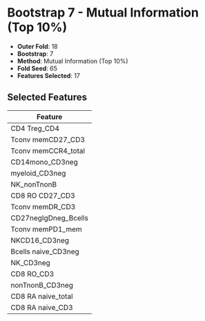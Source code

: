 # Bootstrap 7 - Mutual Information (Top 10%)

- **Outer Fold**: 18
- **Bootstrap**: 7
- **Method**: Mutual Information (Top 10%)
- **Fold Seed**: 65
- **Features Selected**: 17

## Selected Features

| Feature |
|---------|
| CD4 Treg_CD4 |
| Tconv memCD27_CD3 |
| Tconv memCCR4_total |
| CD14mono_CD3neg |
| myeloid_CD3neg |
| NK_nonTnonB |
| CD8 RO CD27_CD3 |
| Tconv memDR_CD3 |
| CD27negIgDneg_Bcells |
| Tconv memPD1_mem |
| NKCD16_CD3neg |
| Bcells naive_CD3neg |
| NK_CD3neg |
| CD8 RO_CD3 |
| nonTnonB_CD3neg |
| CD8 RA naive_total |
| CD8 RA naive_CD3 |
